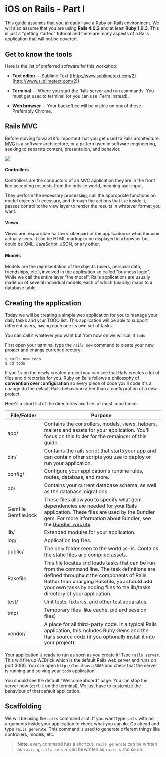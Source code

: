 # iOS on Rails - Part I

This guide assumes that you already have a Ruby on Rails environment. We will also assume that you are using **Rails 4.0.2** and at least **Ruby 1.9.3**. This is just a "getting started" tutorial and there are many aspects of a Rails application that will not be covered.

## Get to know the tools

Here is the list of preferred software for this workshop:

* **Text editor** — Sublime Text ([http://www.sublimetext.com/2](http://www.sublimetext.com/2))

* **Terminal** — Where you start the Rails server and run commands. You must get used to terminal (or you can use iTerm instead).

* **Web browser** — Your backoffice will be visible on one of these. Preferably Chrome.

## Rails MVC

Before moving forward it's important that you get used to Rails architecture. [MVC](http://en.wikipedia.org/wiki/Model%E2%80%93View%E2%80%93Controller) is a software architecture, or a pattern used in software engineering, seeking to separate content, presentation, and behavior.

![](https://github.com/marcric/ror3gangsclock/wiki/general_mvc.png)

#### Controllers

Controllers are the conductors of an MVC application they are in the front line accepting requests from the outside world, meaning user input.

They perform the necessary processing, call the appropriate functions on model objects if necessary, and through the actions that live inside it, passes control to the view layer to render the results in whatever format you want.

#### Views

Views are responsible for the visible part of the application or what the user actually sees. It can be HTML markup to be displayed in a browser but could be XML, JavaScript, JSON, or any other.

#### Models

Models are the representation of the objects (users, personal data, friendships, etc.), involved in the application so called "business logic".
While we call the entire layer "the model", Rails applications are usually made up of several individual models, each of which (usually) maps to a database table.

## Creating the application

Today we will be creating a simple web application for you to manage your daily tasks and your TODO list. This application will be able to support different users, having each one its own set of tasks.

You can call it whatever you want but from now on we will call it `todo`.

First open your terminal type the `rails new` command to create your new project and change current directory:

```
$ rails new todo
$ cd todo
```

If you `ls` on the newly created project you can see that Rails creates a lot of files and directories for you. Ruby on Rails follows a philosophy of **convention over configuration** so every piece of code you'll code it's a change do the default Rails behaviour rather than a configuration of a new project.

Here's a short list of the directories and files of most importance:

| File/Folder | Purpose                                                       |
| ------------|---------------------------------------------------------------|
| app/        | Contains the controllers, models, views, helpers, mailers and assets for your application. You'll focus on this folder for the remainder of this guide. |
| bin/        | Contains the rails script that starts your app and can contain other scripts you use to deploy or run your application. |
| config/ | Configure your application's runtime rules, routes, database, and more. |
| db/ | Contains your current database schema, as well as the database migrations. |
| Gemfile Gemfile.lock | These files allow you to specify what gem dependencies are needed for your Rails application. These files are used by the Bundler gem. For more information about Bundler, see the [Bundler website](http://gembundler.com/) |
| lib/ | Extended modules for your application. |
| log/ | Application log files. |
| public/ | The only folder seen to the world as-is. Contains the static files and compiled assets. |
| Rakefile | This file locates and loads tasks that can be run from the command line. The task definitions are defined throughout the components of Rails. Rather than changing Rakefile, you should add your own tasks by adding files to the lib/tasks directory of your application. |
| test/ | Unit tests, fixtures, and other test apparatus. |
| tmp/ | Temporary files (like cache, pid and session files)
| vendor/ | A place for all third-party code. In a typical Rails application, this includes Ruby Gems and the Rails source code (if you optionally install it into your project). |

Your application is ready to run as soon as you create it! Type `rails server`. This will fire up WEBrick which is the default Rails web server and runs on port 3000. You can open `http://localhost:3000` and check that the server is running and serving your `todo` application!

You should see the default "Welcome aboard" page. You can stop the server now (`ctrl+C` on the terminal). We just have to customize the behaviour of that default application.

## Scaffolding

We will be using the `rails` command a lot. If you want type `rails` with no arguments inside your application to check what you can do. Go ahead and type `rails generate`. This command is used to generate different things like controllers, models, etc.

> **Note**: every command has a shortcut. `rails generate` can be written as `rails g`, `rails server` can be written as `rails s` and so on.

